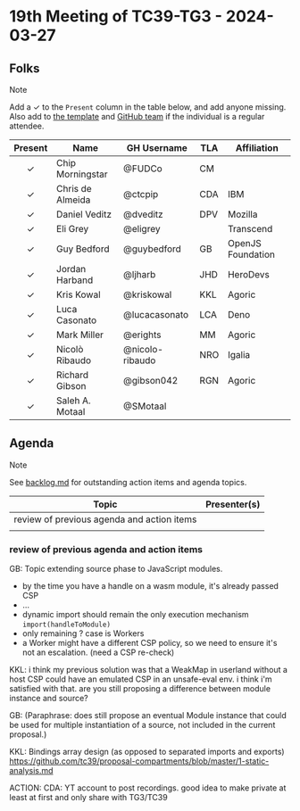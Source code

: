 # 19th Meeting of TC39-TG3 - 2024-03-27

## Folks

> [!NOTE]
> Add a ✓ to the `Present` column in the table below, and add anyone missing. Also add to [the template](../template.md) and [GitHub team](https://github.com/orgs/tc39/teams/tg3) if the individual is a regular attendee.

| Present | Name             | GH Username     | TLA | Affiliation       |
| :-----: | ---------------- | --------------- | --- | ----------------- |
|    ✓    | Chip Morningstar | @FUDCo          | CM  |                   |
|    ✓    | Chris de Almeida | @ctcpip         | CDA | IBM               |
|    ✓    | Daniel Veditz    | @dveditz        | DPV | Mozilla           |
|    ✓    | Eli Grey         | @eligrey        |     | Transcend         |
|    ✓    | Guy Bedford      | @guybedford     | GB  | OpenJS Foundation |
|    ✓    | Jordan Harband   | @ljharb         | JHD | HeroDevs          |
|    ✓    | Kris Kowal       | @kriskowal      | KKL | Agoric            |
|    ✓    | Luca Casonato    | @lucacasonato   | LCA | Deno              |
|    ✓    | Mark Miller      | @erights        | MM  | Agoric            |
|    ✓    | Nicolò Ribaudo   | @nicolo-ribaudo | NRO | Igalia            |
|    ✓    | Richard Gibson   | @gibson042      | RGN | Agoric            |
|    ✓    | Saleh A. Motaal  | @SMotaal        |     |                   |

## Agenda

> [!NOTE]
> See [backlog.md](../backlog.md) for outstanding action items and agenda topics.

| Topic                                      | Presenter(s) |
| ------------------------------------------ | ------------ |
| review of previous agenda and action items |              |
|                                            |              |

### review of previous agenda and action items

GB: Topic extending source phase to JavaScript modules.

- by the time you have a handle on a wasm module, it's already passed CSP
- …
- dynamic import should remain the only execution mechanism `import(handleToModule)`
- only remaining ? case is Workers
- a Worker might have a different CSP policy, so we need to ensure it's not an escalation. (need a CSP re-check)

KKL: i think my previous solution was that a WeakMap in userland without a host CSP could have an emulated CSP in an unsafe-eval env. i think i'm satisfied with that. are you still proposing a difference between module instance and source?

GB: (Paraphrase: does still propose an eventual Module instance that could be used for multiple instantiation of a source, not included in the current proposal.)

KKL: Bindings array design (as opposed to separated imports and exports) <https://github.com/tc39/proposal-compartments/blob/master/1-static-analysis.md>

ACTION: CDA: YT account to post recordings. good idea to make private at least at first and only share with TG3/TC39
